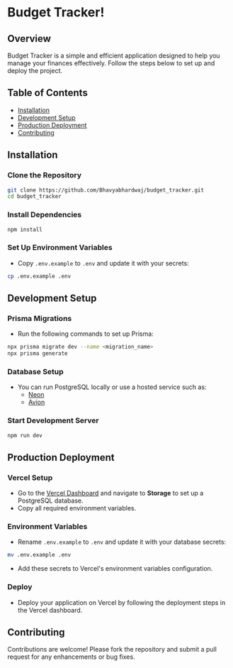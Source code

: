 
# Budget Tracker!

## Overview
Budget Tracker is a simple and efficient application designed to help you manage your finances effectively. Follow the steps below to set up and deploy the project.

## Table of Contents
- [Installation](#installation)
- [Development Setup](#development-setup)
- [Production Deployment](#production-deployment)
- [Contributing](#contributing)

## Installation

### Clone the Repository
```sh
git clone https://github.com/Bhavyabhardwaj/budget_tracker.git
cd budget_tracker
```

### Install Dependencies
```sh
npm install
```

### Set Up Environment Variables
- Copy `.env.example` to `.env` and update it with your secrets:
```sh
cp .env.example .env
```

## Development Setup

### Prisma Migrations
- Run the following commands to set up Prisma:
```sh
npx prisma migrate dev --name <migration_name>
npx prisma generate
```

### Database Setup
- You can run PostgreSQL locally or use a hosted service such as:
  - [Neon](https://neon.tech)
  - [Avion](https://avion.io)

### Start Development Server
```sh
npm run dev
```

## Production Deployment

### Vercel Setup
- Go to the [Vercel Dashboard](https://vercel.com/dashboard) and navigate to **Storage** to set up a PostgreSQL database.
- Copy all required environment variables.

### Environment Variables
- Rename `.env.example` to `.env` and update it with your database secrets:
```sh
mv .env.example .env
```

- Add these secrets to Vercel's environment variables configuration.

### Deploy
- Deploy your application on Vercel by following the deployment steps in the Vercel dashboard.

## Contributing
Contributions are welcome! Please fork the repository and submit a pull request for any enhancements or bug fixes.
